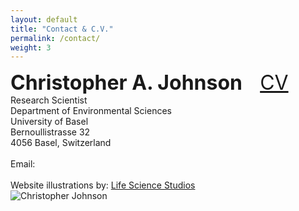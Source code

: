 ```yaml
---
layout: default
title: "Contact & C.V."
permalink: /contact/
weight: 3
---
```


<div class="content-left">
  <span style="font-size: 2rem;">
    <strong>Christopher A. Johnson</strong>
    <a href="/PDFs/CV_Johnson.pdf" target="_blank" style="margin-left: 2vw;">CV</a>
  </span><br>
  Research Scientist<br>
  Department of Environmental Sciences<br>
  University of Basel<br>
  Bernoullistrasse 32<br>
  4056 Basel, Switzerland<br>
  <br>
  <span>Email: <script> document.write('<a href="mailto:c.johnson@unibas.ch">c.johnson@unibas.ch</a>'); </script><br></span>
  <br>
  <span>Website illustrations by: <a href="https://www.lifesciencestudios.com/" target="_blank">Life Science Studios</a></span>
</div>
<div class="content-right">
  <img src="{{ '/images/Chris_field.jpg' | relative_url }}" alt="Christopher Johnson" style="max-height: 6in;">
</div>
